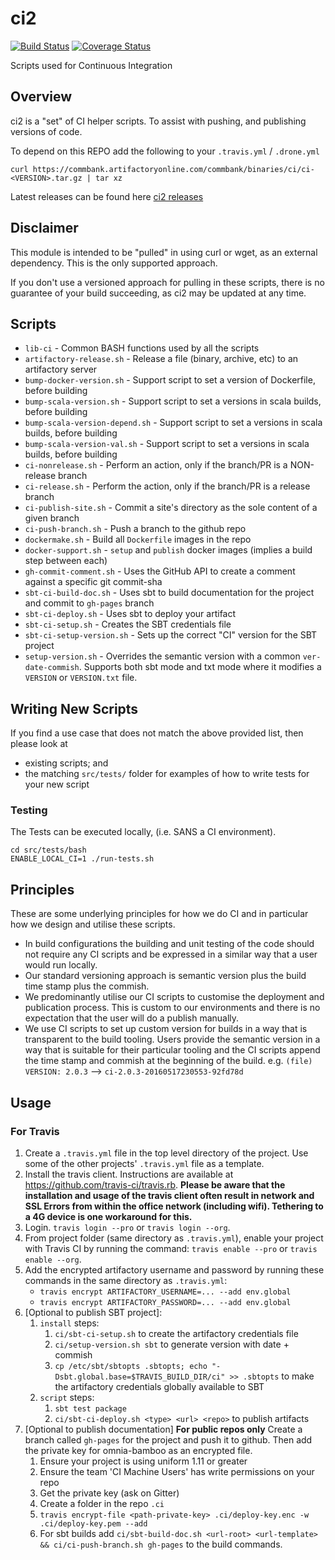 # ci2

[![Build Status](https://travis-ci.org/CommBank/ci2.svg?branch=master)](https://travis-ci.org/CommBank/ci2)
[![Coverage Status](https://coveralls.io/repos/github/CommBank/ci2/badge.svg?branch=master)](https://coveralls.io/github/CommBank/ci2?branch=master)

Scripts used for Continuous Integration

## Overview

ci2 is a "set" of CI helper scripts. To assist with pushing, and publishing versions of code.

To depend on this REPO add the following to your ``.travis.yml`` / ``.drone.yml``

```
curl https://commbank.artifactoryonline.com/commbank/binaries/ci/ci-<VERSION>.tar.gz | tar xz
```

Latest releases can be found here [ci2 releases](https://commbank.artifactoryonline.com/commbank/binaries/ci/)

## Disclaimer

This module is intended to be "pulled" in using curl or wget, as an external dependency. 
This is the only supported approach.

If you don't use a versioned approach for pulling in these scripts, there is no guarantee of your build succeeding, as ci2 may be updated at any time.

## Scripts 

* ``lib-ci`` - Common BASH functions used by all the scripts
* ``artifactory-release.sh`` - Release a file (binary, archive, etc) to an artifactory server
* ``bump-docker-version.sh`` - Support script to set a version of Dockerfile, before building
* ``bump-scala-version.sh`` - Support script to set a versions in scala builds, before building
* ``bump-scala-version-depend.sh`` - Support script to set a versions in scala builds, before building
* ``bump-scala-version-val.sh`` - Support script to set a versions in scala builds, before building
* ``ci-nonrelease.sh`` - Perform an action, only if the branch/PR is a NON-release branch
* ``ci-release.sh`` - Perform the action, only if the branch/PR is a release branch
* ``ci-publish-site.sh`` - Commit a site's directory as the sole content of a given branch
* ``ci-push-branch.sh`` - Push a branch to the github repo
* ``dockermake.sh`` - Build all ``Dockerfile`` images in the repo
* ``docker-support.sh`` - ``setup`` and ``publish`` docker images (implies a build step between each)
* ``gh-commit-comment.sh`` - Uses the GitHub API to create a comment against a specific git commit-sha
* ``sbt-ci-build-doc.sh`` - Uses sbt to build documentation for the project and commit to ``gh-pages`` branch
* ``sbt-ci-deploy.sh`` - Uses sbt to deploy your artifact
* ``sbt-ci-setup.sh`` - Creates the SBT credentials file
* ``sbt-ci-setup-version.sh`` - Sets up the correct "CI" version for the SBT project
* ``setup-version.sh`` - Overrides the semantic version with a common ``ver-date-commish``. Supports both sbt mode and txt mode where it modifies a `VERSION` or `VERSION.txt` file.

## Writing New Scripts

If you find a use case that does not match the above provided list, then please look at 

* existing scripts; and
* the matching ``src/tests/`` folder for examples of how to write tests for your new script

### Testing

The Tests can be executed locally, (i.e. SANS a CI environment).

```
cd src/tests/bash
ENABLE_LOCAL_CI=1 ./run-tests.sh
```

## Principles

These are some underlying principles for how we do CI and in particular how we design and utilise 
these scripts.

* In build configurations the building and unit testing of the code should not require any CI 
  scripts and be expressed in a similar way that a user would run locally.
* Our standard versioning approach is semantic version plus the build time stamp plus the commish.
* We predominantly utilise our CI scripts to customise the deployment and publication process. This 
  is custom to our environments and there is no expectation that the user will do a publish manually.
* We use CI scripts to set up custom version for builds in a way that is transparent to the build
  tooling. Users provide the semantic version in a way that is suitable for their particular tooling
  and the CI scripts append the time stamp and commish at the beginning of the build.
  e.g. ``(file) VERSION: 2.0.3`` --> ``ci-2.0.3-20160517230553-92fd78d``

## Usage

### For Travis

1. Create a `.travis.yml` file in the top level directory of the project. Use some of the other projects' `.travis.yml`
   file as a template.
2. Install the travis client. Instructions are available at https://github.com/travis-ci/travis.rb. **Please be aware that the installation and usage of the travis client often result in network and SSL Errors from within the office network (including wifi). Tethering to  a 4G device is one workaround for this.**
3. Login. `travis login --pro` or `travis login --org`.
4. From project folder (same directory as `.travis.yml`), enable your project with Travis CI by running the command:
   `travis enable --pro` or `travis enable --org`.
5. Add the encrypted artifactory username and password by running these commands in the same directory as `.travis.yml`:
   - `travis encrypt ARTIFACTORY_USERNAME=... --add env.global`
   - `travis encrypt ARTIFACTORY_PASSWORD=... --add env.global`
6. [Optional to publish SBT project]:
   1. `install` steps:
      1. `ci/sbt-ci-setup.sh` to create the artifactory credentials file
      1. `ci/setup-version.sh sbt` to generate version with date + commish
      1. `cp /etc/sbt/sbtopts .sbtopts; echo "-Dsbt.global.base=$TRAVIS_BUILD_DIR/ci" >> .sbtopts` to make the artifactory credentials globally available to SBT
   1. `script` steps:
      1. `sbt test package`
      1. `ci/sbt-ci-deploy.sh <type> <url> <repo>` to publish artifacts
7. [Optional to publish documentation] **For public repos only** Create a branch called `gh-pages` for the project and push it to github. Then add the private key for omnia-bamboo as an encrypted file.
   1. Ensure your project is using uniform 1.11 or greater
   1. Ensure the team 'CI Machine Users' has write permissions on your repo
   1. Get the private key (ask on Gitter)
   1. Create a folder in the repo `.ci`
   1. `travis encrypt-file <path-private-key> .ci/deploy-key.enc -w .ci/deploy-key.pem --add`
   1. For sbt builds add `ci/sbt-build-doc.sh <url-root> <url-template> && ci/ci-push-branch.sh gh-pages` to the build commands.
